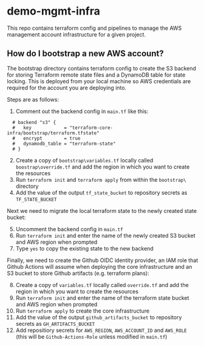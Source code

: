 # demo-mgmt-infra

This repo contains terraform config and pipelines to manage the AWS management account infrastructure for a given project.

## How do I bootstrap a new AWS account?

The bootstrap directory contains terraform config to create the S3 backend for storing Terraform remote state files and a DynamoDB table for state locking. This is deployed from your local machine so AWS credentials are required for the account you are deploying into. 

Steps are as follows:

1. Comment out the backend config in `main.tf` like this:

```
  # backend "s3" {
  #   key            = "terraform-core-infra/bootstrap/terraform.tfstate"
  #   encrypt        = true
  #   dynamodb_table = "terraform-state"
  # }
```
 
2. Create a copy of `bootstrap\variables.tf` locally called `boostrap\override.tf` and add the region in which you want to create the resources
3. Run `terraform init` and `terraform apply` from within the `bootstrap\` directory
4. Add the value of the output `tf_state_bucket` to repository secrets as `TF_STATE_BUCKET`

Next we need to migrate the local terraform state to the newly created state bucket:

5. Uncomment the backend config in `main.tf`
6. Run `terraform init` and enter the name of the newly created S3 bucket and AWS region when prompted
7. Type `yes` to copy the existing state to the new backend

Finally, we need to create the Github OIDC identity provider, an IAM role that Github Actions will assume when deploying the core infrastructure and an S3 bucket to store Github artifacts (e.g. terraform plans):

8. Create a copy of `variables.tf` locally called `override.tf` and add the region in which you want to create the resources
9. Run `terraform init` and enter the name of the terraform state bucket and AWS region when prompted
10. Run `terraform apply` to create the core infrastructure
11. Add the value of the output `github_artifacts_bucket` to repository secrets as `GH_ARTIFACTS_BUCKET`
12. Add repositiory secrets for `AWS_REGION`, `AWS_ACCOUNT_ID` and `AWS_ROLE` (this will be `Github-Actions-Role` unless modified in `main.tf`)
